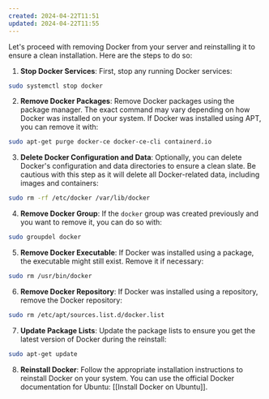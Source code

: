 ```yaml
---
created: 2024-04-22T11:51
updated: 2024-04-22T11:55
---
```





Let's proceed with removing Docker from your server and reinstalling it to ensure a clean installation. Here are the steps to do so:

1. **Stop Docker Services**: First, stop any running Docker services:

```bash
sudo systemctl stop docker
```

2. **Remove Docker Packages**: Remove Docker packages using the package manager. The exact command may vary depending on how Docker was installed on your system. If Docker was installed using APT, you can remove it with:

```bash
sudo apt-get purge docker-ce docker-ce-cli containerd.io
```

3. **Delete Docker Configuration and Data**: Optionally, you can delete Docker's configuration and data directories to ensure a clean slate. Be cautious with this step as it will delete all Docker-related data, including images and containers:

```bash
sudo rm -rf /etc/docker /var/lib/docker
```

4. **Remove Docker Group**: If the `docker` group was created previously and you want to remove it, you can do so with:

```bash
sudo groupdel docker
```

    
5. **Remove Docker Executable**: If Docker was installed using a package, the executable might still exist. Remove it if necessary:

```bash
sudo rm /usr/bin/docker
```


6. **Remove Docker Repository**: If Docker was installed using a repository, remove the Docker repository:

```bash
sudo rm /etc/apt/sources.list.d/docker.list
```

7. **Update Package Lists**: Update the package lists to ensure you get the latest version of Docker during the reinstall:

```bash
sudo apt-get update
```

    
8. **Reinstall Docker**: Follow the appropriate installation instructions to reinstall Docker on your system. You can use the official Docker documentation for Ubuntu: [[Install Docker on Ubuntu]].
